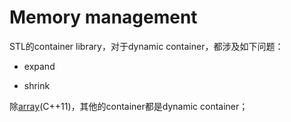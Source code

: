 # Memory management

STL的container library，对于dynamic container，都涉及如下问题：

- expand

- shrink

除[array](https://en.cppreference.com/w/cpp/container/array)(C++11)，其他的container都是dynamic container；



